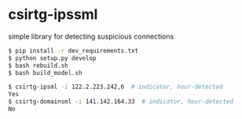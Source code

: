 # csirtg-ipssml
simple library for detecting suspicious connections

```bash
$ pip install -r dev_requirements.txt
$ python setup.py develop
$ bash rebuild.sh
$ bash build_model.sh

$ csirtg-ipsml -i 122.2.223.242,6  # indicator, hour-detected
Yes
$ csirtg-domainsml -i 141.142.164.33  # indicator, hour-detected
No
```

